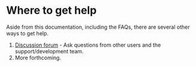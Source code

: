 # Where to get help

Aside from this documentation, including the FAQs, there are several other ways to get help.

1. [Discussion forum](https://discuss.openagua.org) - Ask questions from other users and the support/development team.
1. More forthcoming.